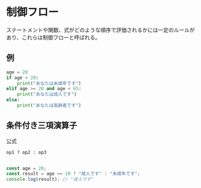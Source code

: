 # 制御フロー
ステートメントや関数、式がどのような順序で評価されるかには一定のルールがあり、これらは制御フローと呼ばれる。

## 例
``` python
age = 20
if age < 20:
    print("あなたは未成年です")
elif age >= 20 and age < 65:
    print("あなたは成人です")
else:
    print("あなたは高齢者です")

```
## 条件付き三項演算子
公式
``` python
op1 ? op2 : op3
```

``` javascript

const age = 20;
const result = age >= 20 ? "成人です" : "未成年です";
console.log(result); // "成人です"
```
